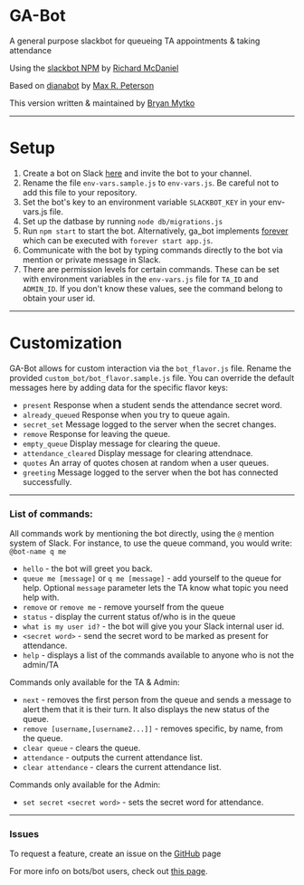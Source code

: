 # GA-Bot
A general purpose slackbot for queueing TA appointments & taking attendance

Using the [slackbot NPM](https://github.com/rmcdaniel/node-slackbot)
by [Richard McDaniel](https://github.com/rmcdaniel)

Based on [dianabot](https://github.com/maxrpeterson/dianabot) by [Max R. Peterson](https://github.com/maxrpeterson)

This version written & maintained by [Bryan Mytko](https://github.com/bryanmytko)

-----
# Setup

1. Create a bot on Slack [here](https://my.slack.com/services/new/bot) and invite the bot to your channel.
1. Rename the file `env-vars.sample.js` to `env-vars.js`. Be careful not to add this file to your repository.
1. Set the bot's key to an environment variable `SLACKBOT_KEY` in your env-vars.js file.
1. Set up the datbase by running `node db/migrations.js`
1. Run `npm start` to start the bot. Alternatively, ga_bot implements [forever](https://www.npmjs.com/package/forever) which can be executed with `forever start app.js`.
1. Communicate with the bot by typing commands directly to the bot via mention or private message in Slack.
1. There are permission levels for certain commands. These can be set with environment variables in the `env-vars.js` file for `TA_ID` and `ADMIN_ID`. If you don't know these values, see the command belong to obtain your user id.

-------
# Customization

GA-Bot allows for custom interaction via the `bot_flavor.js` file. Rename the provided `custom_bot/bot_flavor.sample.js` file. You can override the default messages here by adding data for the specific flavor keys:

- `present` Response when a student sends the attendance secret word.
- `already_queued` Response when you try to queue again.
- `secret_set` Message logged to the server when the secret changes.
- `remove` Response for leaving the queue.
- `empty_queue` Display message for clearing the queue.
- `attendance_cleared` Display message for clearing attendnace.
- `quotes` An array of quotes chosen at random when a user queues.
- `greeting` Message logged to the server when the bot has connected successfully.

-------

### List of commands:
All commands work by mentioning the bot directly, using the `@` mention system of Slack. For instance, to use the queue command, you would write: `@bot-name q me`
- `hello` - the bot will greet you back.
- `queue me [message]` or `q me [message]` - add yourself to the queue for help. Optional `message` parameter lets the TA know what topic you need help with.
- `remove` or `remove me` - remove yourself from the queue
- `status` - display the current status of/who is in the queue
- `what is my user id?` - the bot will give you your Slack internal user id.
- `<secret word>` - send the secret word to be marked as present for attendance.
- `help` - displays a list of the commands available to anyone who is not the admin/TA

Commands only available for the TA & Admin:
- `next` - removes the first person from the queue and sends a message to alert them that it is their turn. It also displays the new status of the queue.
- `remove [username,[username2...]]` - removes specific, by name, from the queue.
- `clear queue` - clears the queue.
- `attendance` - outputs the current attendance list.
- `clear attendance` - clears the current attendance list.

Commands only available for the Admin:
- `set secret <secret word>` - sets the secret word for attendance.

-------

### Issues

To request a feature, create an issue on the [GitHub](https://github.com/bryanmytko/ga-bot)  page

For more info on bots/bot users, check out [this page](https://api.slack.com/bot-users).
